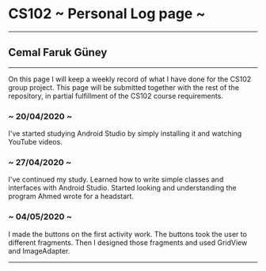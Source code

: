 # CS102 ~ Personal Log page ~
****
## Cemal Faruk Güney
****

On this page I will keep a weekly record of what I have done for the CS102 group project. This page will be submitted together with the rest of the repository, in partial fulfillment of the CS102 course requirements.


### ~ 20/04/2020 ~
I've started studying Android Studio by simply installing it and watching YouTube videos.

### ~ 27/04/2020 ~
I've continued my study. Learned how to write simple classes and interfaces with Android Studio.
Started looking and understanding the program Ahmed wrote for a headstart. 

### ~ 04/05/2020 ~
I made the buttons on the first activity work. The buttons took the user to different fragments.
Then I designed those fragments and used GridView and ImageAdapter.

****